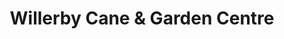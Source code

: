 ---
title: "Willerby Cane & Garden Centre"
url: /hull/willerby-cane-and-garden-centre/
shop: garden centre
---